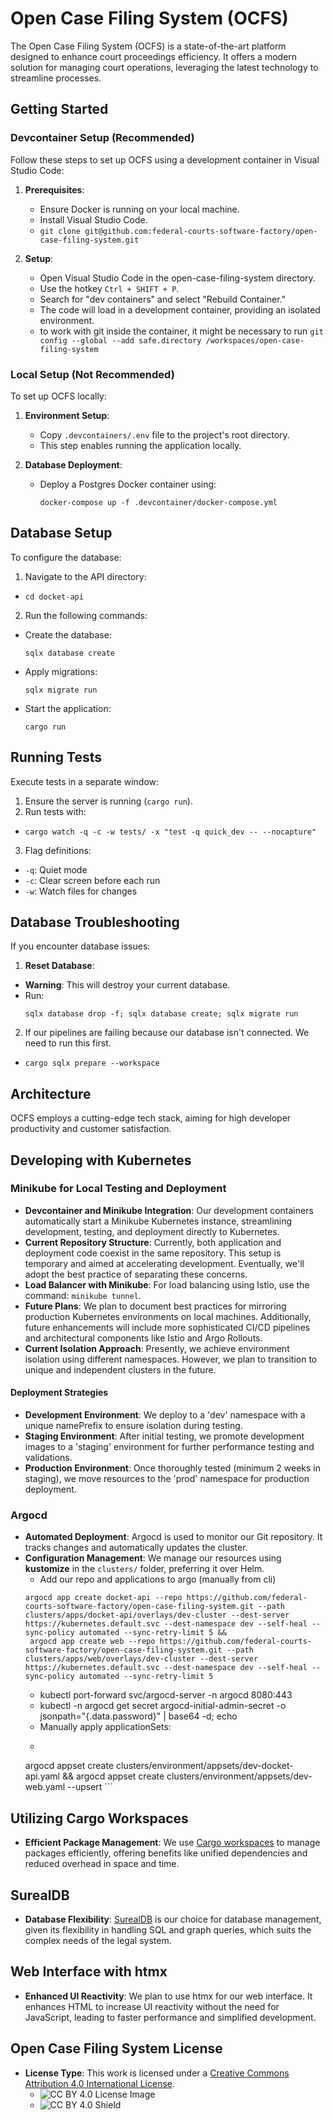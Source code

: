 # Open Case Filing System (OCFS)

The Open Case Filing System (OCFS) is a state-of-the-art platform designed to enhance court proceedings efficiency. It offers a modern solution for managing court operations, leveraging the latest technology to streamline processes.

## Getting Started

### Devcontainer Setup (Recommended)
Follow these steps to set up OCFS using a development container in Visual Studio Code:

1. **Prerequisites**:
   - Ensure Docker is running on your local machine.
   - Install Visual Studio Code.
   - `git clone git@github.com:federal-courts-software-factory/open-case-filing-system.git`

2. **Setup**:
   - Open Visual Studio Code in the open-case-filing-system directory.
   - Use the hotkey `Ctrl + SHIFT + P`.
   - Search for "dev containers" and select "Rebuild Container."
   - The code will load in a development container, providing an isolated environment.
   - to work with git inside the container, it might be necessary to run `git config --global --add safe.directory /workspaces/open-case-filing-system`

### Local Setup (Not Recommended)
To set up OCFS locally:

1. **Environment Setup**:
   - Copy `.devcontainers/.env` file to the project's root directory.
   - This step enables running the application locally.

2. **Database Deployment**:
   - Deploy a Postgres Docker container using:
     ```
     docker-compose up -f .devcontainer/docker-compose.yml
     ```



## Database Setup

To configure the database:

1. Navigate to the API directory:
- `cd docket-api`

2. Run the following commands:
- Create the database:
  ```
  sqlx database create
  ```
- Apply migrations:
  ```
  sqlx migrate run
  ```
- Start the application:
  ```
  cargo run
  ```

## Running Tests

Execute tests in a separate window:


1. Ensure the server is running (`cargo run`).
2. Run tests with:
- `cargo watch -q -c -w tests/ -x "test -q quick_dev -- --nocapture"`
3. Flag definitions:
- `-q`: Quiet mode
- `-c`: Clear screen before each run
- `-w`: Watch files for changes


## Database Troubleshooting

If you encounter database issues:

1. **Reset Database**:
- **Warning**: This will destroy your current database.
- Run:
  ```
  sqlx database drop -f; sqlx database create; sqlx migrate run
  ```
2. If our pipelines are failing because our database isn't connected. We need to run this first. 
- `cargo sqlx prepare --workspace`

## Architecture

OCFS employs a cutting-edge tech stack, aiming for high developer productivity and customer satisfaction.


## Developing with Kubernetes

### Minikube for Local Testing and Deployment
- **Devcontainer and Minikube Integration**: Our development containers automatically start a Minikube Kubernetes instance, streamlining development, testing, and deployment directly to Kubernetes.
- **Current Repository Structure**: Currently, both application and deployment code coexist in the same repository. This setup is temporary and aimed at accelerating development. Eventually, we'll adopt the best practice of separating these concerns.
- **Load Balancer with Minikube**: For load balancing using Istio, use the command: `minikube tunnel`.
- **Future Plans**: We plan to document best practices for mirroring production Kubernetes environments on local machines. Additionally, future enhancements will include more sophisticated CI/CD pipelines and architectural components like Istio and Argo Rollouts.
- **Current Isolation Approach**: Presently, we achieve environment isolation using different namespaces. However, we plan to transition to unique and independent clusters in the future.

#### Deployment Strategies
- **Development Environment**: We deploy to a 'dev' namespace with a unique namePrefix to ensure isolation during testing.
- **Staging Environment**: After initial testing, we promote development images to a 'staging' environment for further performance testing and validations.
- **Production Environment**: Once thoroughly tested (minimum 2 weeks in staging), we move resources to the 'prod' namespace for production deployment.

### Argocd
- **Automated Deployment**: Argocd is used to monitor our Git repository. It tracks changes and automatically updates the cluster. 
- **Configuration Management**: We manage our resources using **kustomize** in the `clusters/` folder, preferring it over Helm.
    * Add our repo and applications to argo (manually from cli) 
    ```
    argocd app create docket-api --repo https://github.com/federal-courts-software-factory/open-case-filing-system.git --path clusters/apps/docket-api/overlays/dev-cluster --dest-server https://kubernetes.default.svc --dest-namespace dev --self-heal --sync-policy automated --sync-retry-limit 5 && 
     argocd app create web --repo https://github.com/federal-courts-software-factory/open-case-filing-system.git --path clusters/apps/web/overlays/dev-cluster --dest-server https://kubernetes.default.svc --dest-namespace dev --self-heal --sync-policy automated --sync-retry-limit 5 
    ```
    * kubectl port-forward svc/argocd-server -n argocd 8080:443
    * kubectl -n argocd get secret argocd-initial-admin-secret -o jsonpath="{.data.password}" | base64 -d; echo
    * Manually apply applicationSets:
    * ```
    argocd appset create clusters/environment/appsets/dev-docket-api.yaml && argocd appset create clusters/environment/appsets/dev-web.yaml --upsert
      ```

## Utilizing Cargo Workspaces
- **Efficient Package Management**: We use [Cargo workspaces](https://doc.rust-lang.org/book/ch14-03-cargo-workspaces.html) to manage packages efficiently, offering benefits like unified dependencies and reduced overhead in space and time.

## SurealDB
- **Database Flexibility**: [SurealDB](https://surealdb.com) is our choice for database management, given its flexibility in handling SQL and graph queries, which suits the complex needs of the legal system.

## Web Interface with htmx
- **Enhanced UI Reactivity**: We plan to use htmx for our web interface. It enhances HTML to increase UI reactivity without the need for JavaScript, leading to faster performance and simplified development.

## Open Case Filing System License
- **License Type**: This work is licensed under a [Creative Commons Attribution 4.0 International License](http://creativecommons.org/licenses/by/4.0/).
    - ![CC BY 4.0 License Image](https://i.creativecommons.org/l/by/4.0/88x31.png)
    - ![CC BY 4.0 Shield](https://img.shields.io/badge/License-CC%20BY%204.0-lightgrey.svg)
